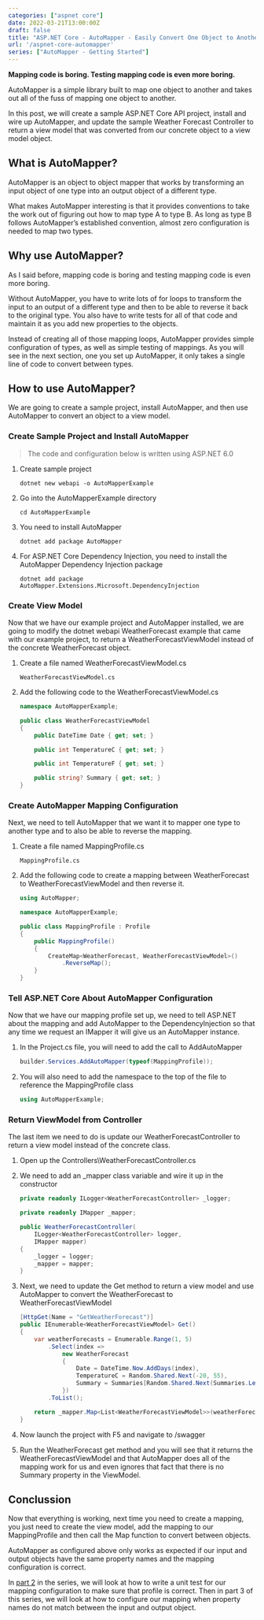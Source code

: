 ```yaml
---
categories: ["aspnet core"]
date: 2022-03-21T13:00:00Z
draft: false
title: "ASP.NET Core - AutoMapper - Easily Convert One Object to Another"
url: '/aspnet-core-automapper'
series: ["AutoMapper - Getting Started"]
---
```


**Mapping code is boring. Testing mapping code is even more boring.**

AutoMapper is a simple library built to map one object to another and takes out all of the fuss of mapping one object to another.

In this post, we will create a sample ASP.NET Core API project, install and wire up AutoMapper, and update the sample Weather Forecast Controller to return a view model that was converted from our concrete object to a view model object.

<!--more-->

## What is AutoMapper?

AutoMapper is an object to object mapper that works by transforming an input object of one type into an output object of a different type.

What makes AutoMapper interesting is that it provides conventions to take the work out of figuring out how to map type A to type B. As long as type B follows AutoMapper’s established convention, almost zero configuration is needed to map two types.

## Why use AutoMapper?

As I said before, mapping code is boring and testing mapping code is even more boring.

Without AutoMapper, you have to write lots of for loops to transform the input to an output of a different type and then to be able to reverse it back to the original type.  You also have to write tests for all of that code and maintain it as you add new properties to the objects.

Instead of creating all of those mapping loops, AutoMapper provides simple configuration of types, as well as simple testing of mappings.  As you will see in the next section, one you set up AutoMapper, it only takes a single line of code to convert between types.

## How to use AutoMapper?

We are going to create a sample project, install AutoMapper, and then use AutoMapper to convert an object to a view model.

### Create Sample Project and Install AutoMapper

> The code and configuration below is written using ASP.NET 6.0

1. Create sample project

    ```shell
    dotnet new webapi -o AutoMapperExample
    ```

1. Go into the AutoMapperExample directory

    ```shell
    cd AutoMapperExample
    ```

1. You need to install AutoMapper

    ```shell
    dotnet add package AutoMapper
    ```

1. For ASP.NET Core Dependency Injection, you need to install the AutoMapper Dependency Injection package

    ```shell
    dotnet add package AutoMapper.Extensions.Microsoft.DependencyInjection
    ```

### Create View Model

Now that we have our example project and AutoMapper installed, we are going to modify the dotnet webapi WeatherForecast example that came with our example project, to return a WeatherForecastViewModel instead of the concrete WeatherForecast object.

1. Create a file named WeatherForecastViewModel.cs

    ```text
    WeatherForecastViewModel.cs
    ```

1. Add the following code to the WeatherForecastViewModel.cs

    ```csharp
    namespace AutoMapperExample;

    public class WeatherForecastViewModel
    {
        public DateTime Date { get; set; }

        public int TemperatureC { get; set; }

        public int TemperatureF { get; set; }

        public string? Summary { get; set; }
    }
    ```

### Create AutoMapper Mapping Configuration

Next, we need to tell AutoMapper that we want it to mapper one type to another type and to also be able to reverse the mapping.

1. Create a file named MappingProfile.cs

    ```text
    MappingProfile.cs
    ```

1. Add the following code to create a mapping between WeatherForecast to WeatherForecastViewModel and then reverse it.

    ```csharp
    using AutoMapper;

    namespace AutoMapperExample;

    public class MappingProfile : Profile
    {
        public MappingProfile()
        {
            CreateMap<WeatherForecast, WeatherForecastViewModel>()
                .ReverseMap();
        }
    }
    ```

### Tell ASP.NET Core About AutoMapper Configuration

Now that we have our mapping profile set up, we need to tell ASP.NET about the mapping and add AutoMapper to the DependencyInjection so that any time we request an IMapper it will give us an AutoMapper instance.

1. In the Project.cs file, you will need to add the call to AddAutoMapper

    ```csharp
    builder.Services.AddAutoMapper(typeof(MappingProfile));
    ```

1. You will also need to add the namespace to the top of the file to reference the MappingProfile class

    ```csharp
    using AutoMapperExample;
    ```

### Return ViewModel from Controller

The last item we need to do is update our WeatherForecastController to return a view model instead of the concrete class.

1. Open up the Controllers\WeatherForecastController.cs
1. We need to add an _mapper class variable and wire it up in the constructor

    ```csharp
    private readonly ILogger<WeatherForecastController> _logger;

    private readonly IMapper _mapper;

    public WeatherForecastController(
        ILogger<WeatherForecastController> logger,
        IMapper mapper)
    {
        _logger = logger;
        _mapper = mapper;
    }
    ```

1. Next, we need to update the Get method to return a view model and use AutoMapper to convert the WeatherForecast to WeatherForecastViewModel

    ```csharp
    [HttpGet(Name = "GetWeatherForecast")]
    public IEnumerable<WeatherForecastViewModel> Get()
    {
        var weatherForecasts = Enumerable.Range(1, 5)
            .Select(index =>
                new WeatherForecast
                {
                    Date = DateTime.Now.AddDays(index),
                    TemperatureC = Random.Shared.Next(-20, 55),
                    Summary = Summaries[Random.Shared.Next(Summaries.Length)]
                })
            .ToList();

        return _mapper.Map<List<WeatherForecastViewModel>>(weatherForecasts);
    }
    ```

1. Now launch the project with F5 and navigate to /swagger
1. Run the WeatherForecast get method and you will see that it returns the WeatherForecastViewModel and that AutoMapper does all of the mapping work for us and even ignores that fact that there is no Summary property in the ViewModel.

## Conclussion

Now that everything is working, next time you need to create a mapping, you just need to create the view model, add the mapping to our MappingProfile and then call the Map function to convert between objects.

AutoMapper as configured above only works as expected if our input and output objects have the same property names and the mapping configuration is correct.

In [part 2](/aspnet-core-automapper-testing) in the series, we will look at how to write a unit test for our mapping configuration to make sure that profile is correct.  Then in part 3 of this series, we will look at how to configure our mapping when property names do not match between the input and output object.
